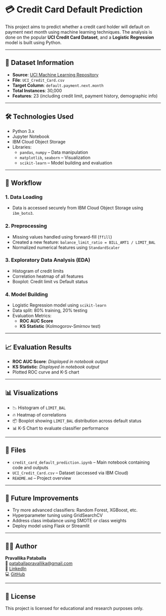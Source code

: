 # 💳 Credit Card Default Prediction

This project aims to predict whether a credit card holder will default on payment next month using machine learning techniques. The analysis is done on the popular **UCI Credit Card Dataset**, and a **Logistic Regression** model is built using Python.

---

## 📂 Dataset Information

- **Source**: [UCI Machine Learning Repository](https://archive.ics.uci.edu/ml/datasets/default+of+credit+card+clients)
- **File**: `UCI_Credit_Card.csv`
- **Target Column**: `default.payment.next.month`
- **Total Instances**: 30,000
- **Features**: 23 (including credit limit, payment history, demographic info)

---

## 🛠️ Technologies Used

- Python 3.x  
- Jupyter Notebook  
- IBM Cloud Object Storage  
- Libraries:
  - `pandas`, `numpy` – Data manipulation
  - `matplotlib`, `seaborn` – Visualization
  - `scikit-learn` – Model building and evaluation

---

## 🚀 Workflow

### 1. **Data Loading**
- Data is accessed securely from IBM Cloud Object Storage using `ibm_boto3`.

### 2. **Preprocessing**
- Missing values handled using forward-fill (`ffill`)
- Created a new feature: `balance_limit_ratio = BILL_AMT1 / LIMIT_BAL`
- Normalized numerical features using `StandardScaler`

### 3. **Exploratory Data Analysis (EDA)**
- Histogram of credit limits
- Correlation heatmap of all features
- Boxplot: Credit limit vs Default status

### 4. **Model Building**
- Logistic Regression model using `scikit-learn`
- Data split: 80% training, 20% testing
- Evaluation Metrics:
  - **ROC AUC Score**
  - **KS Statistic** (Kolmogorov-Smirnov test)

---

## 📈 Evaluation Results

- **ROC AUC Score**: *Displayed in notebook output*
- **KS Statistic**: *Displayed in notebook output*
- Plotted ROC curve and K-S chart

---

## 📊 Visualizations

- 📉 Histogram of `LIMIT_BAL`
- 🔥 Heatmap of correlations
- 📦 Boxplot showing `LIMIT_BAL` distribution across default status
- 📊 K-S Chart to evaluate classifier performance

---

## 📁 Files

- `credit_card_default_prediction.ipynb` – Main notebook containing code and outputs
- `UCI_Credit_Card.csv` – Dataset (accessed via IBM Cloud)
- `README.md` – Project overview

---

## 📌 Future Improvements

- Try more advanced classifiers: Random Forest, XGBoost, etc.
- Hyperparameter tuning using GridSearchCV
- Address class imbalance using SMOTE or class weights
- Deploy model using Flask or Streamlit

---

## 🙋‍♀️ Author

**Pravallika Pataballa**  
📧 [pataballapravallika@gmail.com](mailto:pataballapravallika@gmail.com)  
🔗 [LinkedIn](https://www.linkedin.com/in/pravallika-pataballa-923572286/)  
💻 [GitHub](https://github.com/pataballapravallika)

---

## 📌 License

This project is licensed for educational and research purposes only.

